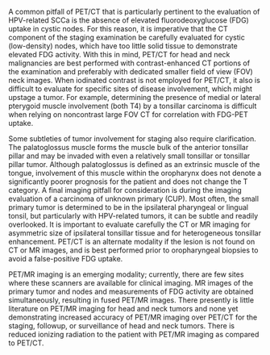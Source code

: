 A common pitfall of PET/CT that is particularly pertinent to the evaluation of HPV-related SCCa is the absence of elevated fluorodeoxyglucose (FDG) uptake in cystic nodes. For this reason, it is imperative that the CT component of the staging examination be carefully evaluated for cystic (low-density) nodes, which have too little solid tissue to demonstrate elevated FDG activity. With this in mind, PET/CT for head and neck malignancies are best performed with contrast-enhanced CT portions of the examination and preferably with dedicated smaller field of view (FOV) neck images. When iodinated contrast is not employed for PET/CT, it also is difficult to evaluate for specific sites of disease involvement, which might upstage a tumor. For example, determining the presence of medial or lateral pterygoid muscle involvement (both T4) by a tonsillar carcinoma is difficult when relying on noncontrast large FOV CT for correlation with FDG-PET uptake.

Some subtleties of tumor involvement for staging also require clarification. The palatoglossus muscle forms the muscle bulk of the anterior tonsillar pillar and may be invaded with even a relatively small tonsillar or tonsillar pillar tumor. Although palatoglossus is defined as an extrinsic muscle of the tongue, involvement of this muscle within the oropharynx does not denote a significantly poorer prognosis for the patient and does not change the T category. A final imaging pitfall for consideration is during the imaging evaluation of a carcinoma of unknown primary (CUP). Most often, the small primary tumor is determined to be in the ipsilateral pharyngeal or lingual tonsil, but particularly with HPV-related tumors, it can be subtle and readily overlooked. It is important to evaluate carefully the CT or MR imaging for asymmetric size of ipsilateral tonsillar tissue and for heterogeneous tonsillar enhancement. PET/CT is an alternate modality if the lesion is not found on CT or MR images, and is best performed prior to oropharyngeal biopsies to avoid a false-positive FDG uptake.

PET/MR imaging is an emerging modality; currently, there are few sites where these scanners are available for clinical imaging. MR images of the primary tumor and nodes and measurements of FDG activity are obtained simultaneously, resulting in fused PET/MR images. There presently is little literature on PET/MR imaging for head and neck tumors and none yet demonstrating increased accuracy of PET/MR imaging over PET/CT for the staging, followup, or surveillance of head and neck tumors. There is reduced ionizing radiation to the patient with PET/MR imaging as compared to PET/CT.